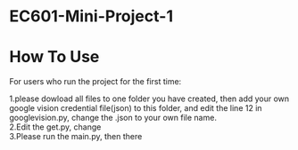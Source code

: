 # EC601-Mini-Project-1

How To Use
===
For users who run the project for the first time:

1.please dowload all files to one folder you have created, then add your own google vision credential file(json) to this folder, and edit the line 12 in googlevision.py, change the .json to your own file name.<br>2.Edit the get.py, change <br>3.Please run the main.py, then there 


